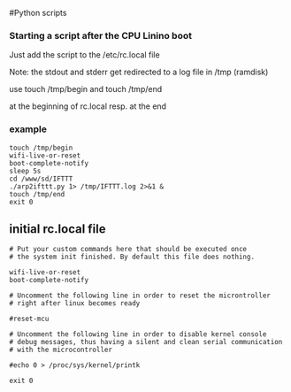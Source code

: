 #Python scripts


### Starting a script after the CPU Linino boot 
Just add the script to the /etc/rc.local file

Note: the stdout and stderr get redirected to a log file in /tmp (ramdisk)

use touch /tmp/begin and touch /tmp/end 

at the beginning of rc.local resp. at the end

### example
```script
touch /tmp/begin
wifi-live-or-reset
boot-complete-notify
sleep 5s
cd /www/sd/IFTTT
./arp2ifttt.py 1> /tmp/IFTTT.log 2>&1 &
touch /tmp/end
exit 0
```


## initial rc.local file
```script
# Put your custom commands here that should be executed once
# the system init finished. By default this file does nothing.

wifi-live-or-reset
boot-complete-notify

# Uncomment the following line in order to reset the microntroller
# right after linux becomes ready

#reset-mcu

# Uncomment the following line in order to disable kernel console
# debug messages, thus having a silent and clean serial communication
# with the microcontroller

#echo 0 > /proc/sys/kernel/printk

exit 0
```
